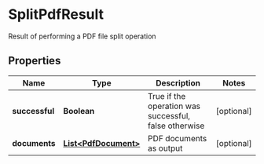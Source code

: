 

# SplitPdfResult

Result of performing a PDF file split operation

## Properties

| Name | Type | Description | Notes |
|------------ | ------------- | ------------- | -------------|
|**successful** | **Boolean** | True if the operation was successful, false otherwise |  [optional] |
|**documents** | [**List&lt;PdfDocument&gt;**](PdfDocument.md) | PDF documents as output |  [optional] |



